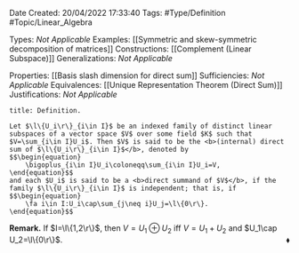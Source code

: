 <div class="topSpace"></div>

Date Created: 20/04/2022 17:33:40
Tags: #Type/Definition #Topic/Linear_Algebra

Types: <i>Not Applicable</i>
Examples: [[Symmetric and skew-symmetric decomposition of matrices]]
Constructions: [[Complement (Linear Subspace)]]
Generalizations: <i>Not Applicable</i>

Properties: [[Basis slash dimension for direct sum]]
Sufficiencies: <i>Not Applicable</i>
Equivalences: [[Unique Representation Theorem (Direct Sum)]]
Justifications: <i>Not Applicable</i>

``` ad-Definition
title: Definition.

Let $\l\{U_i\r\}_{i\in I}$ be an indexed family of distinct linear subspaces of a vector space $V$ over some field $K$ such that $V=\sum_{i\in I}U_i$. Then $V$ is said to be the <b>(internal) direct sum of $\l\{U_i\r\}_{i\in I}$</b>, denoted by
$$\begin{equation}
    \bigoplus_{i\in I}U_i\coloneqq\sum_{i\in I}U_i=V,
\end{equation}$$
and each $U_i$ is said to be a <b>direct summand of $V$</b>, if the family $\l\{U_i\r\}_{i\in I}$ is independent; that is, if
$$\begin{equation}
    \fa i\in I:U_i\cap\sum_{j\neq i}U_j=\l\{0\r\}.
\end{equation}$$

```

<b>Remark.</b> If $I=\l\{1,2\r\}$, then $V=U_1\oplus U_2$ iff $V=U_1+U_2$ and $U_1\cap U_2=\l\{0\r\}$.<span style="float:right;">$\blacklozenge$</span>
